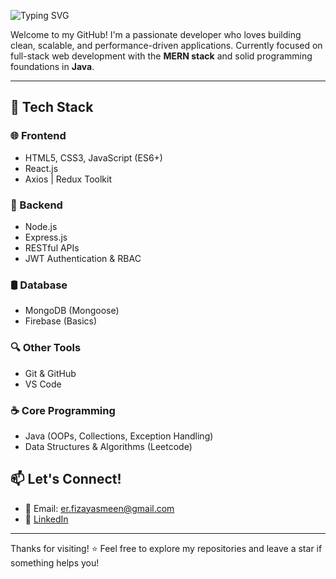 ![Typing SVG](https://readme-typing-svg.demolab.com?font=Fira+Code&size=28&pause=1000&color=FBAF23&center=true&vCenter=true&width=435&lines=Hi%2C+I'm+Fiza+Yasmeen;MERN+Stack+Developer;Java+Enthusiast;Open+Source+Contributor)


Welcome to my GitHub! I'm a passionate developer who loves building clean, scalable, and performance-driven applications. Currently focused on full-stack web development with the **MERN stack** and solid programming foundations in **Java**.

---

## 🚀 Tech Stack

### 🌐 Frontend
- HTML5, CSS3, JavaScript (ES6+)
- React.js
- Axios | Redux Toolkit

### 🧠 Backend
- Node.js
- Express.js
- RESTful APIs
- JWT Authentication & RBAC

### 🛢️ Database
- MongoDB (Mongoose)
- Firebase (Basics)

### 🔍 Other Tools
- Git & GitHub
- VS Code

### ☕ Core Programming
- Java (OOPs, Collections, Exception Handling)
- Data Structures & Algorithms (Leetcode)

## 📫 Let's Connect!
- 📧 Email: er.fizayasmeen@gmail.com
- 🔗 [LinkedIn](https://www.linkedin.com/in/er-fiza-yasmeen)

---

Thanks for visiting! ⭐ Feel free to explore my repositories and leave a star if something helps you!


<!--
**FizaYasmeen/FizaYasmeen** is a ✨ _special_ ✨ repository because its `README.md` (this file) appears on your GitHub profile.

Here are some ideas to get you started:

- 🔭 I’m currently working on ...
- 🌱 I’m currently learning ...
- 👯 I’m looking to collaborate on ...
- 🤔 I’m looking for help with ...
- 💬 Ask me about ...
- 📫 How to reach me: ...
- 😄 Pronouns: ...
- ⚡ Fun fact: ...
-->
